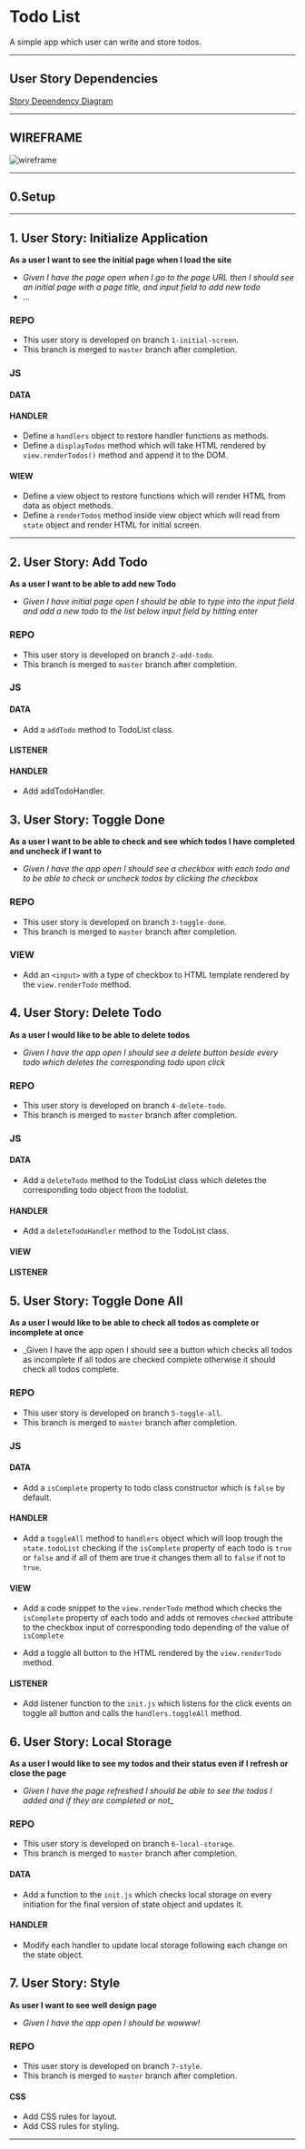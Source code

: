# Todo List

A simple app which user can write and store todos.

---

## User Story Dependencies

[Story Dependency Diagram](https://excalidraw.com/)

---

## WIREFRAME

![wireframe](../public/assets/Capture.JPG)

---

## 0.Setup

---

## 1. User Story: Initialize Application

__As a user I want to see the initial page when I load the site__

- _Given I have the page open when I go to the page URL then I should see an initial page with a page title, and input field to add new todo_
- ...

### REPO

- This user story is developed on branch `1-initial-screen`.
- This branch is merged to `master` branch after completion.

### JS

#### DATA

#### HANDLER

- Define a `handlers` object to restore handler functions as methods.
- Define a `displayTodos` method which will take HTML rendered by `view.renderTodos()` method and append it to the DOM.

#### WIEW

- Define a view object to restore functions which will render HTML from data as object methods.
- Define a `renderTodos` method inside view object which will read from `state` object and render HTML for initial screen.

---

## 2. User Story: Add Todo

__As a user I want to be able to add new Todo__

- _Given I have initial page open I should be able to type into the input field and add a new todo to the list below input field by hitting enter_

### REPO

- This user story is developed on branch `2-add-todo`.
- This branch is merged to `master` branch after completion.

### JS

#### DATA

- Add a `addTodo` method to TodoList class.

#### LISTENER


#### HANDLER

- Add addTodoHandler.


## 3. User Story: Toggle Done

__As a user I want to be able to check and see which todos I have completed and uncheck if I want to__

- _Given I have the app open I should see a checkbox with each todo and to be able to check or uncheck todos by clicking the checkbox_

### REPO

- This user story is developed on branch `3-toggle-done`.
- This branch is merged to `master` branch after completion.

### VIEW

- Add an `<input>` with a type of checkbox to HTML template rendered by the `view.renderTodo` method.

## 4. User Story: Delete Todo

__As a user I would like to be able to delete todos__

- _Given I have the app open I should see a delete button beside every todo which deletes the corresponding todo upon click_

### REPO

- This user story is developed on branch `4-delete-todo`.
- This branch is merged to `master` branch after completion.

### JS

#### DATA

- Add a `deleteTodo` method to the TodoList class which deletes the corresponding todo object from the todolist.

#### HANDLER

- Add a `deleteTodoHandler` method to the TodoList class.

#### VIEW



#### LISTENER

## 5. User Story: Toggle Done All

__As a user I would like to be able to check all todos as complete or incomplete at once__

- _Given I have the app open I should see a button which checks all todos as incomplete if all todos are checked complete otherwise it should check all todos complete.

### REPO

- This user story is developed on branch `5-toggle-all`.
- This branch is merged to `master` branch after completion.

### JS

#### DATA

- Add a `isComplete` property to todo class constructor which is `false` by default.

#### HANDLER

- Add a `toggleAll` method to `handlers` object which will loop trough the `state.todoList` checking if the `isComplete` property of each todo is `true` or `false` and if all of them are true it changes them all to `false` if not to `true`.

#### VIEW 

- Add a code snippet to the `view.renderTodo` method which checks the `isComplete` property of each todo and adds ot removes `checked` attribute to the checkbox input of corresponding todo depending of the value of `isComplete`

- Add a toggle all button to the HTML rendered by the `view.renderTodo` method.

#### LISTENER

- Add listener function to the `init.js` which listens for the click events on toggle all button and calls the `handlers.toggleAll` method.

## 6. User Story: Local Storage

__As a user I would like to see my todos and their status even if I refresh or close the page__

- _Given I have the page refreshed I should be able to see the todos I added and if they are completed or not__

### REPO

- This user story is developed on branch `6-local-storage`.
- This branch is merged to `master` branch after completion.

#### DATA

- Add a function to the `init.js` which checks local storage on every initiation for the final version of state object and updates it.

#### HANDLER

- Modify each handler to update local storage following each change on the state object.

## 7. User Story: Style

__As user I want to see well design page__

- _Given I have the app open I should be wowww!_

### REPO

- This user story is developed on branch `7-style`.
- This branch is merged to `master` branch after completion.

#### CSS

- Add CSS rules for layout.
- Add CSS rules for styling.

---
